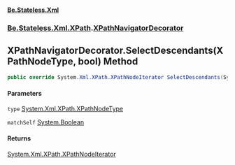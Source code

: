 #### [Be.Stateless.Xml](README.md 'README')
### [Be.Stateless.Xml.XPath](Be.Stateless.Xml.XPath.md 'Be.Stateless.Xml.XPath').[XPathNavigatorDecorator](XPathNavigatorDecorator.md 'Be.Stateless.Xml.XPath.XPathNavigatorDecorator')

## XPathNavigatorDecorator.SelectDescendants(XPathNodeType, bool) Method

```csharp
public override System.Xml.XPath.XPathNodeIterator SelectDescendants(System.Xml.XPath.XPathNodeType type, bool matchSelf);
```
#### Parameters

<a name='Be.Stateless.Xml.XPath.XPathNavigatorDecorator.SelectDescendants(System.Xml.XPath.XPathNodeType,bool).type'></a>

`type` [System.Xml.XPath.XPathNodeType](https://docs.microsoft.com/en-us/dotnet/api/System.Xml.XPath.XPathNodeType 'System.Xml.XPath.XPathNodeType')

<a name='Be.Stateless.Xml.XPath.XPathNavigatorDecorator.SelectDescendants(System.Xml.XPath.XPathNodeType,bool).matchSelf'></a>

`matchSelf` [System.Boolean](https://docs.microsoft.com/en-us/dotnet/api/System.Boolean 'System.Boolean')

#### Returns
[System.Xml.XPath.XPathNodeIterator](https://docs.microsoft.com/en-us/dotnet/api/System.Xml.XPath.XPathNodeIterator 'System.Xml.XPath.XPathNodeIterator')